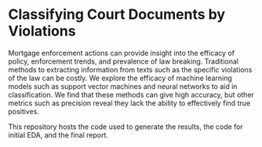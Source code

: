 # Classifying Court Documents by Violations

Mortgage enforcement actions can provide insight into the efficacy of policy, enforcement trends, and prevalence of law breaking. Traditional methods to extracting information from texts such as the specific violations of the law can be costly. We explore the efficacy of machine learning models such as support vector machines and neural networks to aid in classification. We find that these methods can give high accuracy, but other metrics such as precision reveal they lack the ability to effectively find true positives.

This repository hosts the code used to generate the results, the code for initial EDA, and the final report. 
